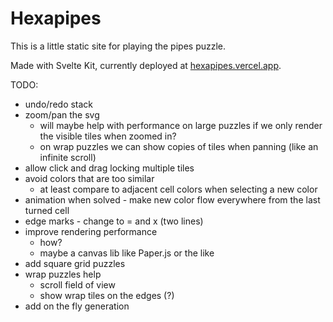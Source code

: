 # Hexapipes

This is a little static site for playing the pipes puzzle.

Made with Svelte Kit, currently deployed at [hexapipes.vercel.app](https://hexapipes.vercel.app/hexagonal/5/1).


TODO:

- undo/redo stack
- zoom/pan the svg
    - will maybe help with performance on large puzzles if we only render the visible tiles when zoomed in?
    - on wrap puzzles we can show copies of tiles when panning (like an infinite scroll)
- allow click and drag locking multiple tiles
- avoid colors that are too similar
    - at least compare to adjacent cell colors when selecting a new color
- animation when solved - make new color flow everywhere from the last turned cell
- edge marks - change to = and x (two lines)
- improve rendering performance
    - how?
    - maybe a canvas lib like Paper.js or the like
- add square grid puzzles
- wrap puzzles help
    - scroll field of view
    - show wrap tiles on the edges (?)
- add on the fly generation